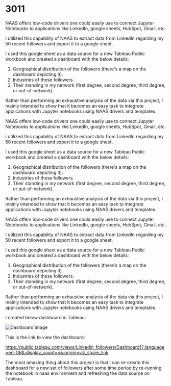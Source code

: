 # 3011
NAAS offers low-code drivers one could easily use to connect Jupyter Notebooks to applications like LinkedIn, google sheets, HubSpot, Gmail, etc.

I utilized this capability of NAAS to extract data from LinkedIn regarding my 50 recent followers and export it to a google sheet.

I used this google sheet as a data source for a new Tableau Public workbook and created a dashboard with the below details:

1) Geographical distribution of the followers (there's a map on the dashboard depicting it).
2) Industries of these followers.
3) Their standing in my network (first degree, second degree, third degree, or out-of-network).

Rather than performing an exhaustive analysis of the data via this project, I mainly intended to show that it becomes an easy task to integrate applications with Jupyter notebooks using NAAS drivers and templates.

NAAS offers low-code drivers one could easily use to connect Jupyter Notebooks to applications like LinkedIn, google sheets, HubSpot, Gmail, etc.

I utilized this capability of NAAS to extract data from LinkedIn regarding my 50 recent followers and export it to a google sheet.

I used this google sheet as a data source for a new Tableau Public workbook and created a dashboard with the below details:

1) Geographical distribution of the followers (there's a map on the dashboard depicting it).
2) Industries of these followers.
3) Their standing in my network (first degree, second degree, third degree, or out-of-network).

Rather than performing an exhaustive analysis of the data via this project, I mainly intended to show that it becomes an easy task to integrate applications with Jupyter notebooks using NAAS drivers and templates.

NAAS offers low-code drivers one could easily use to connect Jupyter Notebooks to applications like LinkedIn, google sheets, HubSpot, Gmail, etc.

I utilized this capability of NAAS to extract data from LinkedIn regarding my 50 recent followers and export it to a google sheet.

I used this google sheet as a data source for a new Tableau Public workbook and created a dashboard with the below details:

1) Geographical distribution of the followers (there's a map on the dashboard depicting it).
2) Industries of these followers.
3) Their standing in my network (first degree, second degree, third degree, or out-of-network).

Rather than performing an exhaustive analysis of the data via this project, I mainly intended to show that it becomes an easy task to integrate applications with Jupyter notebooks using NAAS drivers and templates.

I created below dashboard in Tableau: 


![Dashboard image](https://user-images.githubusercontent.com/96224247/177754113-e11dcd28-9760-4ec4-9caa-0f4c7d12fe48.png)

This is the link to view the dashboard:

https://public.tableau.com/views/Linkedin_followers/Dashboard1?:language=en-GB&:display_count=n&:origin=viz_share_link

The most amazing thing about this project is that I can re-create this dashboard for a new set of followers after some time period by re-running the notebook in naas environment and refreshing the data source on Tableau.







